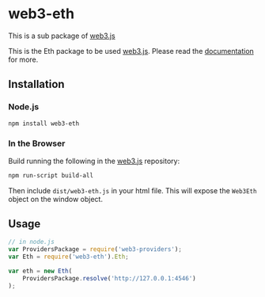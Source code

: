 # web3-eth

This is a sub package of [web3.js][repo]

This is the Eth package to be used [web3.js][repo].
Please read the [documentation][docs] for more.

## Installation

### Node.js

```bash
npm install web3-eth
```

### In the Browser

Build running the following in the [web3.js][repo] repository:

```bash
npm run-script build-all
```

Then include `dist/web3-eth.js` in your html file.
This will expose the `Web3Eth` object on the window object.


## Usage

```js
// in node.js
var ProvidersPackage = require('web3-providers');
var Eth = require('web3-eth').Eth;

var eth = new Eth(
    ProvidersPackage.resolve('http://127.0.0.1:4546')
);
```


[docs]: http://web3js.readthedocs.io/en/1.0/
[repo]: https://github.com/ethereum/web3.js



